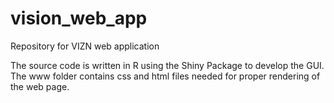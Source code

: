# vision_web_app
Repository for VIZN web application

The source code is written in R using the Shiny Package to develop the GUI. The www folder contains css and html files needed for proper rendering of the web page.
